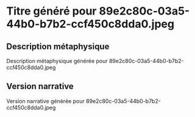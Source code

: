 # Titre généré pour 89e2c80c-03a5-44b0-b7b2-ccf450c8dda0.jpeg

## Description métaphysique
Description métaphysique générée pour 89e2c80c-03a5-44b0-b7b2-ccf450c8dda0.jpeg

## Version narrative
Version narrative générée pour 89e2c80c-03a5-44b0-b7b2-ccf450c8dda0.jpeg
